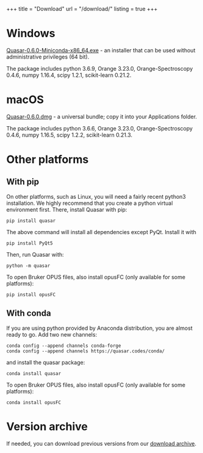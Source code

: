 +++
title = "Download"
url = "/download/"
listing = true
+++

Windows
=======

[Quasar-0.6.0-Miniconda-x86_64.exe](https://download.biolab.si/download/files/quasar/Quasar-0.6.0-Miniconda-x86_64.exe) - an
installer that can be used without administrative privileges (64 bit).

The package includes python 3.6.9,
Orange 3.23.0, Orange-Spectroscopy 0.4.6, numpy 1.16.4,
scipy 1.2.1, scikit-learn 0.21.2.

macOS
=====

[Quasar-0.6.0.dmg](https://download.biolab.si/download/files/quasar/Quasar-0.6.0.dmg) - a universal
bundle; copy it into your Applications folder.

The package includes python 3.6.6,
Orange 3.23.0, Orange-Spectroscopy 0.4.6, numpy 1.16.5,
scipy 1.2.2, scikit-learn 0.21.3.

Other platforms
===============

With pip
--------

On other platforms, such as Linux, you will need a fairly recent python3 installation.
We highly recommend that you create a python virtual environment first. 
There, install Quasar with pip:

    pip install quasar
    
The above command will install all dependencies except PyQt. Install it with

    pip install PyQt5

Then, run Quasar with:

    python -m quasar

To open Bruker OPUS files, also install opusFC (only available for some platforms):

    pip install opusFC

With conda
----------

If you are using python provided by Anaconda distribution, you are almost ready to go.
Add two new channels:

    conda config --append channels conda-forge
    conda config --append channels https://quasar.codes/conda/

and install the quasar package:

    conda install quasar

To open Bruker OPUS files, also install opusFC (only available for some platforms):

    conda install opusFC

Version archive
===============

If needed, you can download previous versions from our [download archive](https://download.biolab.si/download/files/quasar/).
